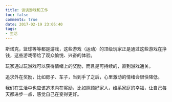 ```yaml
---
title: 谈谈游戏和工作
toc: false
comments: true
date: 2017-02-19 23:05:40
tags:
- 生活
---
```


斯诺克，篮球等等都是游戏，这些游戏（运动）的顶级玩家正是通过这些游戏在挣钱，这些游戏带给了观众愉悦、兴奋的体验。

玩家通过玩游戏可以获得情绪上的奖励，而且是可持续的，直到游戏通关。

追求外在奖励，比如房子、车子，当到手了之后，心里激动的情绪会很快降低。

我们在生活中也应该追求内在奖励，比如照顾好家人，维系家庭的幸福，让自己每天都进步一点，感觉自己在变得更好。
